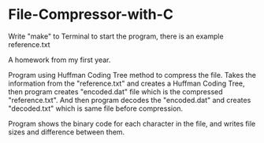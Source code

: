 # File-Compressor-with-C
Write "make" to Terminal to start the program, there is an example reference.txt

A homework from my first year.

Program using Huffman Coding Tree method to compress the file.
Takes the information from the "reference.txt" and creates a Huffman Coding Tree, then program creates "encoded.dat" file which is
the compressed "reference.txt". And then program decodes the "encoded.dat" and creates "decoded.txt" which is same file before compression.

Program shows the binary code for each character in the file, and writes file sizes and difference between them.
